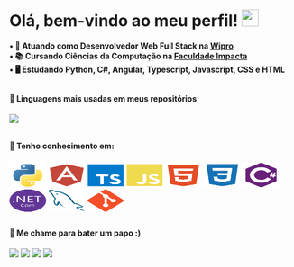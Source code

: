 # Olá, bem-vindo ao meu perfil! <img src="https://raw.githubusercontent.com/iampavangandhi/iampavangandhi/master/gifs/Hi.gif" width="30px" height="30px">

<div align="left">
  <b>• 💼 Atuando como Desenvolvedor Web Full Stack na <a href="https://www.wipro.com/">Wipro</a></b>
  <br>
  <b>• 📚 Cursando Ciências da Computação na <a href="https://www.impacta.edu.br/">Faculdade Impacta</a></b>
  <br>
  <b>• 🖥️ Estudando Python, C#, Angular, Typescript, Javascript, CSS e HTML</b>
  <br>

  ##
  #### 👾 Linguagens mais usadas em meus repositórios <br>
  <a href="https://github.com/oliveira-iago">
<!--
  <img height="150em" src = "https://github-readme-stats.vercel.app/api?username=oliveira-iago&show_icons=true&theme=dracula&include_all_commits=true&count_private=true">
-->
  <img height="150em" src = "https://github-readme-stats.vercel.app/api/top-langs/?username=oliveira-iago&layout=compact&langs_count=7&theme=dracula">
  </a>
</div>

##
#### 🧠 Tenho conhecimento em:<br>
  <div style="display: inline_block" align="left">  
  <img align="center" alt="Python"   height="50" width="65" src="https://raw.githubusercontent.com/devicons/devicon/master/icons/python/python-original.svg">
  <img align="center" alt="Angular"  height="40" width="65" src="https://raw.githubusercontent.com/devicons/devicon/master/icons/angularjs/angularjs-plain.svg">
  <img align="center" alt="Typescript" height="40" width="65" src="https://raw.githubusercontent.com/devicons/devicon/master/icons/typescript/typescript-plain.svg">
  <img align="center" alt="Js"       height="40" width="65" src="https://raw.githubusercontent.com/devicons/devicon/master/icons/javascript/javascript-plain.svg">
  <img align="center" alt="HTML"     height="40" width="65" src="https://raw.githubusercontent.com/devicons/devicon/master/icons/html5/html5-plain.svg">
  <img align="center" alt="CSS"      height="40" width="65" src="https://raw.githubusercontent.com/devicons/devicon/master/icons/css3/css3-plain.svg">
  <img align="center" alt="Csharp"   height="45" width="65" src="https://raw.githubusercontent.com/devicons/devicon/master/icons/csharp/csharp-plain.svg">
  <img align="center" alt="netcore"  height="40" width="65" src="https://raw.githubusercontent.com/devicons/devicon/master/icons/dotnetcore/dotnetcore-original.svg">
  <img align="center" alt="MySQL"      height="40" width="65" src="https://raw.githubusercontent.com/devicons/devicon/master/icons/mysql/mysql-plain.svg">
  <img align="center" alt="Git"        height="40" width="65" src="https://raw.githubusercontent.com/devicons/devicon/master/icons/git/git-plain.svg">
</div>

##
#### 💬 Me chame para bater um papo :)<br>
  <div height="60" align="left">  
  <a height="60" href="https://www.linkedin.com/in/iagoalvesoliveira" target="_blank"><img src="https://img.shields.io/badge/-LinkedIn-%230077B5?style=for-the-badge&logo=linkedin&logoColor=white" target="_blank"></a>
  <a height="60" href="https://www.youtube.com/channel/UC3EHSPdxtfPLLEQZvc-yhaQ" target="_blank"><img src="https://img.shields.io/badge/YouTube-FF0000?style=for-the-badge&logo=youtube&logoColor=white" target="_blank"></a>
  <a height="60" href="https://www.instagram.com/jovemtech.oficial/" target="_blank"><img src="https://img.shields.io/badge/-Instagram-%23E4405F?style=for-the-badge&logo=instagram&logoColor=white" target="_blank"></a>
  <a height="60" href="mailto:iagoleonardo.il51@gmail.com"><img src="https://img.shields.io/badge/Gmail-D14836?style=for-the-badge&logo=gmail&logoColor=white" target="_blank"></a>
</div>
